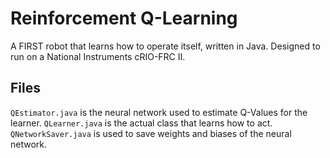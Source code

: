 Reinforcement Q-Learning
======================

A FIRST robot that learns how to operate itself, written in Java.  Designed to run on a National Instruments cRIO-FRC II.

Files
-----

`QEstimator.java` is the neural network used to estimate Q-Values for the learner.
`QLearner.java` is the actual class that learns how to act.
`QNetworkSaver.java` is used to save weights and biases of the neural network.
